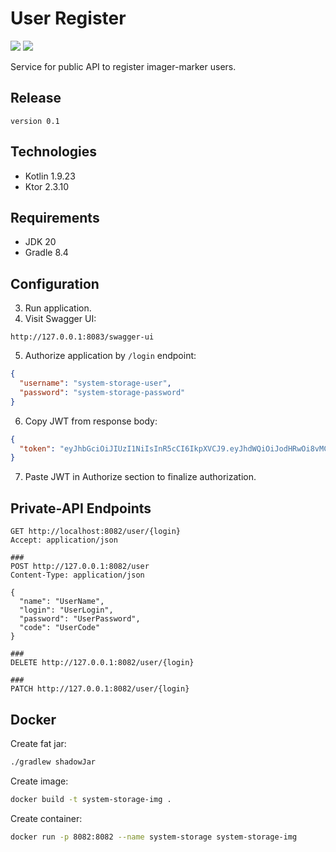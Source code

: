 # User Register

![](https://shields.io/badge/Ktor-2.3.10-violet) ![](https://shields.io/badge/v0.1-purple)

Service for public API to register imager-marker users.

## Release

`
version 0.1
`

## Technologies

- Kotlin 1.9.23
- Ktor 2.3.10

## Requirements

- JDK 20
- Gradle 8.4

## Configuration

3. Run application.
4. Visit Swagger UI:
```http request
http://127.0.0.1:8083/swagger-ui
```
5. Authorize application by `/login` endpoint:
```json
{
  "username": "system-storage-user",
  "password": "system-storage-password"
}
```
6. Copy JWT from response body:
```json
{
  "token": "eyJhbGciOiJIUzI1NiIsInR5cCI6IkpXVCJ9.eyJhdWQiOiJodHRwOi8vMC4wLjAuMDo4MDgyL3N0b3JhZ2UtYXVkaWVuY2UiLCJpc3MiOiJodHRwOi8vMC4wLjAuMDo4MDgyLyIsInVzZXJuYW1lIjoic3lzdGVtLXN0b3JhZ2UtdXNlciIsImV4cCI6MTcxODMzOTU3N30.8A6nwCZtAQjWCRbVJpKxHZhNg_26EJqhcBuaOKwysxA"
}
```
7. Paste JWT in Authorize section to finalize authorization.

## Private-API Endpoints

```http request
GET http://localhost:8082/user/{login}
Accept: application/json

###
POST http://127.0.0.1:8082/user
Content-Type: application/json

{
  "name": "UserName",
  "login": "UserLogin",
  "password": "UserPassword",
  "code": "UserCode"
}

###
DELETE http://127.0.0.1:8082/user/{login}

###
PATCH http://127.0.0.1:8082/user/{login}

```

## Docker

Create fat jar:
```bash
./gradlew shadowJar
```

Create image:
```bash
docker build -t system-storage-img .
```

Create container:
```bash
docker run -p 8082:8082 --name system-storage system-storage-img
```




